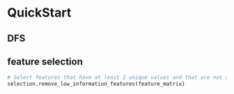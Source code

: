 # QuickStart

## DFS

## feature selection

```python
# Select features that have at least 2 unique values and that are not all null
selection.remove_low_information_features(feature_matrix)
```
<!--stackedit_data:
eyJoaXN0b3J5IjpbODk5ODk0NzQzXX0=
-->